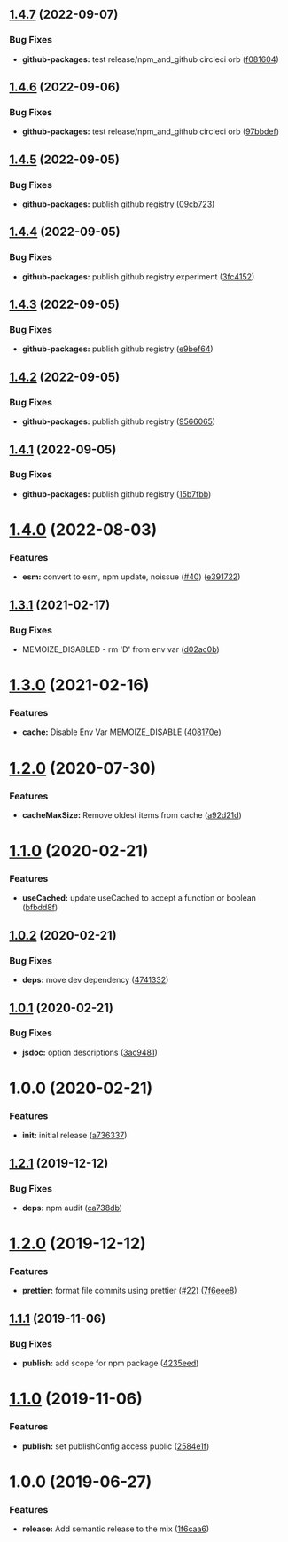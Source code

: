 ## [1.4.7](https://github.com/5app/memoize/compare/v1.4.6...v1.4.7) (2022-09-07)


### Bug Fixes

* **github-packages:** test release/npm_and_github circleci orb ([f081604](https://github.com/5app/memoize/commit/f081604c154671c76fc9a38d6e0bbf68ede78a15))

## [1.4.6](https://github.com/5app/memoize/compare/v1.4.5...v1.4.6) (2022-09-06)


### Bug Fixes

* **github-packages:** test release/npm_and_github circleci orb ([97bbdef](https://github.com/5app/memoize/commit/97bbdef0074addf988a76570985a29b342bb548a))

## [1.4.5](https://github.com/5app/memoize/compare/v1.4.4...v1.4.5) (2022-09-05)


### Bug Fixes

* **github-packages:** publish github registry ([09cb723](https://github.com/5app/memoize/commit/09cb72307c933b71c4dfe9b24d86b15389a76f20))

## [1.4.4](https://github.com/5app/memoize/compare/v1.4.3...v1.4.4) (2022-09-05)


### Bug Fixes

* **github-packages:** publish github registry experiment ([3fc4152](https://github.com/5app/memoize/commit/3fc4152b881ace22b1638d8a7f33c2fd42cb1892))

## [1.4.3](https://github.com/5app/memoize/compare/v1.4.2...v1.4.3) (2022-09-05)


### Bug Fixes

* **github-packages:** publish github registry ([e9bef64](https://github.com/5app/memoize/commit/e9bef649241ac59c88ae30d55351b566f07bed6e))

## [1.4.2](https://github.com/5app/memoize/compare/v1.4.1...v1.4.2) (2022-09-05)


### Bug Fixes

* **github-packages:** publish github registry ([9566065](https://github.com/5app/memoize/commit/956606527f38c42889b75c3fb1e027f0195f1d6c))

## [1.4.1](https://github.com/5app/memoize/compare/v1.4.0...v1.4.1) (2022-09-05)


### Bug Fixes

* **github-packages:** publish github registry ([15b7fbb](https://github.com/5app/memoize/commit/15b7fbb20fd88eac4263e0c4bbd5675a687e2c3d))

# [1.4.0](https://github.com/5app/memoize/compare/v1.3.1...v1.4.0) (2022-08-03)


### Features

* **esm:** convert to esm, npm update, noissue ([#40](https://github.com/5app/memoize/issues/40)) ([e391722](https://github.com/5app/memoize/commit/e391722a678694d49d3401fa19b8ead7f08a3b51))

## [1.3.1](https://github.com/5app/memoize/compare/v1.3.0...v1.3.1) (2021-02-17)


### Bug Fixes

* MEMOIZE_DISABLED - rm 'D' from env var ([d02ac0b](https://github.com/5app/memoize/commit/d02ac0b9cf9a11b38e522876883169b4020948e6))

# [1.3.0](https://github.com/5app/memoize/compare/v1.2.0...v1.3.0) (2021-02-16)


### Features

* **cache:** Disable Env Var MEMOIZE_DISABLE ([408170e](https://github.com/5app/memoize/commit/408170e8cbb9a4e888652b5453d825f4f25c0a5b))

# [1.2.0](https://github.com/5app/memoize/compare/v1.1.0...v1.2.0) (2020-07-30)


### Features

* **cacheMaxSize:** Remove oldest items from cache ([a92d21d](https://github.com/5app/memoize/commit/a92d21d260e5654a40c609a94a9a79424cd4a838))

# [1.1.0](https://github.com/5app/memoize/compare/v1.0.2...v1.1.0) (2020-02-21)


### Features

* **useCached:** update useCached to accept a function or boolean ([bfbdd8f](https://github.com/5app/memoize/commit/bfbdd8f77c8e49839f65da005733e5b2aba08714))

## [1.0.2](https://github.com/5app/memoize/compare/v1.0.1...v1.0.2) (2020-02-21)


### Bug Fixes

* **deps:** move dev dependency ([4741332](https://github.com/5app/memoize/commit/4741332e32d7c59e61247fae7ff4fb4a5fb5021d))

## [1.0.1](https://github.com/5app/memoize/compare/v1.0.0...v1.0.1) (2020-02-21)


### Bug Fixes

* **jsdoc:** option descriptions ([3ac9481](https://github.com/5app/memoize/commit/3ac9481627e147d2c308257524c26f9d9bfdb78b))

# 1.0.0 (2020-02-21)


### Features

* **init:** initial release ([a736337](https://github.com/5app/memoize/commit/a736337c97bee99fe4a254cdbdba16a6fe66bd8e))

## [1.2.1](https://github.com/5app/js-template/compare/v1.2.0...v1.2.1) (2019-12-12)


### Bug Fixes

* **deps:** npm audit ([ca738db](https://github.com/5app/js-template/commit/ca738dba9044e54931fab71afdee889a8acde958))

# [1.2.0](https://github.com/5app/js-template/compare/v1.1.1...v1.2.0) (2019-12-12)


### Features

* **prettier:** format file commits using prettier ([#22](https://github.com/5app/js-template/issues/22)) ([7f6eee8](https://github.com/5app/js-template/commit/7f6eee8f884fa4b21a7799df4b6727ab0a430415))

## [1.1.1](https://github.com/5app/js-template/compare/v1.1.0...v1.1.1) (2019-11-06)


### Bug Fixes

* **publish:** add scope for npm package ([4235eed](https://github.com/5app/js-template/commit/4235eed4a50b3ef4b7e8d1c949b25c1a8ce3ad11))

# [1.1.0](https://github.com/5app/js-template/compare/v1.0.0...v1.1.0) (2019-11-06)


### Features

* **publish:** set publishConfig access public ([2584e1f](https://github.com/5app/js-template/commit/2584e1f3bc90827ecf98ec7ca7286facdf1d9baf))

# 1.0.0 (2019-06-27)


### Features

* **release:** Add semantic release to the mix ([1f6caa6](https://github.com/5app/js-template/commit/1f6caa6))
